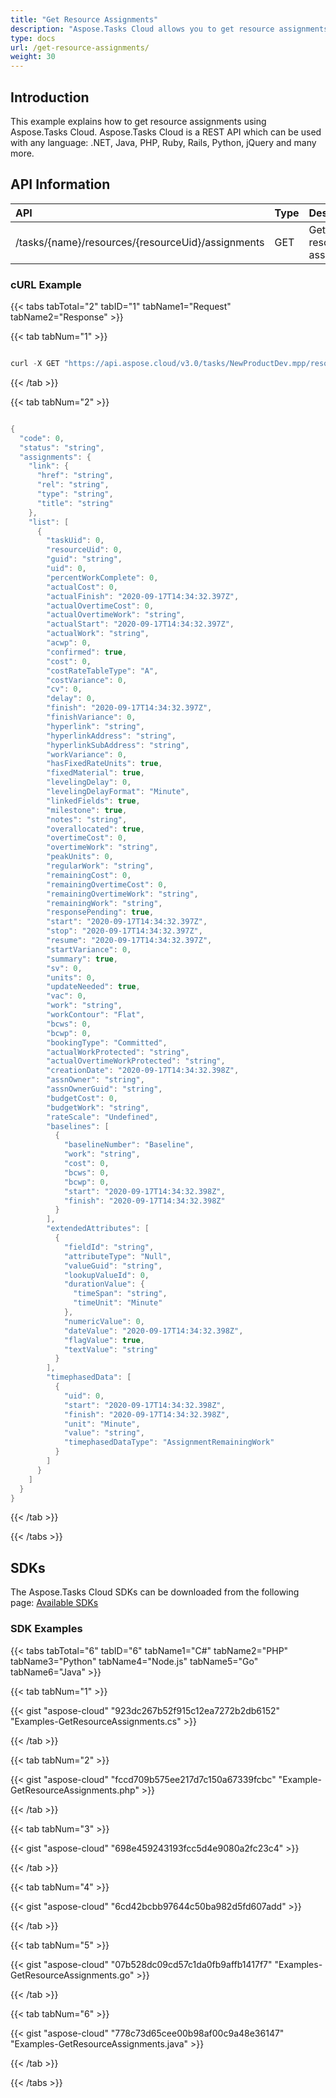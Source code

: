 ```yaml
---
title: "Get Resource Assignments"
description: "Aspose.Tasks Cloud allows you to get resource assignments in MPP, MPT and XML. Moreover, our REST API can be used with nearly all languages like .NET, Node.JS, Python, PHP, Go, Java and many more."
type: docs
url: /get-resource-assignments/
weight: 30
---
```


## **Introduction**
This example explains how to get resource assignments using Aspose.Tasks Cloud. Aspose.Tasks Cloud is a REST API which can be used with any language: .NET, Java, PHP, Ruby, Rails, Python, jQuery and many more.
## **API Information**

|**API**|**Type**|**Description**|**Resource Link**|
| :- | :- | :- | :- |
|/tasks/{name}/resources/{resourceUid}/assignments|GET|Get resource's assignments|[GetResourceAssignments](https://apireference.aspose.cloud/tasks/#/TasksResources/GetResourceAssignments)|
### **cURL Example**
{{< tabs tabTotal="2" tabID="1" tabName1="Request" tabName2="Response" >}}

{{< tab tabNum="1" >}}

```java

curl -X GET "https://api.aspose.cloud/v3.0/tasks/NewProductDev.mpp/resources/1/assignments" -H "accept: application/json" -H "x-aspose-client: Containerize.Swagger"

```

{{< /tab >}}

{{< tab tabNum="2" >}}

```java

{
  "code": 0,
  "status": "string",
  "assignments": {
    "link": {
      "href": "string",
      "rel": "string",
      "type": "string",
      "title": "string"
    },
    "list": [
      {
        "taskUid": 0,
        "resourceUid": 0,
        "guid": "string",
        "uid": 0,
        "percentWorkComplete": 0,
        "actualCost": 0,
        "actualFinish": "2020-09-17T14:34:32.397Z",
        "actualOvertimeCost": 0,
        "actualOvertimeWork": "string",
        "actualStart": "2020-09-17T14:34:32.397Z",
        "actualWork": "string",
        "acwp": 0,
        "confirmed": true,
        "cost": 0,
        "costRateTableType": "A",
        "costVariance": 0,
        "cv": 0,
        "delay": 0,
        "finish": "2020-09-17T14:34:32.397Z",
        "finishVariance": 0,
        "hyperlink": "string",
        "hyperlinkAddress": "string",
        "hyperlinkSubAddress": "string",
        "workVariance": 0,
        "hasFixedRateUnits": true,
        "fixedMaterial": true,
        "levelingDelay": 0,
        "levelingDelayFormat": "Minute",
        "linkedFields": true,
        "milestone": true,
        "notes": "string",
        "overallocated": true,
        "overtimeCost": 0,
        "overtimeWork": "string",
        "peakUnits": 0,
        "regularWork": "string",
        "remainingCost": 0,
        "remainingOvertimeCost": 0,
        "remainingOvertimeWork": "string",
        "remainingWork": "string",
        "responsePending": true,
        "start": "2020-09-17T14:34:32.397Z",
        "stop": "2020-09-17T14:34:32.397Z",
        "resume": "2020-09-17T14:34:32.397Z",
        "startVariance": 0,
        "summary": true,
        "sv": 0,
        "units": 0,
        "updateNeeded": true,
        "vac": 0,
        "work": "string",
        "workContour": "Flat",
        "bcws": 0,
        "bcwp": 0,
        "bookingType": "Committed",
        "actualWorkProtected": "string",
        "actualOvertimeWorkProtected": "string",
        "creationDate": "2020-09-17T14:34:32.398Z",
        "assnOwner": "string",
        "assnOwnerGuid": "string",
        "budgetCost": 0,
        "budgetWork": "string",
        "rateScale": "Undefined",
        "baselines": [
          {
            "baselineNumber": "Baseline",
            "work": "string",
            "cost": 0,
            "bcws": 0,
            "bcwp": 0,
            "start": "2020-09-17T14:34:32.398Z",
            "finish": "2020-09-17T14:34:32.398Z"
          }
        ],
        "extendedAttributes": [
          {
            "fieldId": "string",
            "attributeType": "Null",
            "valueGuid": "string",
            "lookupValueId": 0,
            "durationValue": {
              "timeSpan": "string",
              "timeUnit": "Minute"
            },
            "numericValue": 0,
            "dateValue": "2020-09-17T14:34:32.398Z",
            "flagValue": true,
            "textValue": "string"
          }
        ],
        "timephasedData": [
          {
            "uid": 0,
            "start": "2020-09-17T14:34:32.398Z",
            "finish": "2020-09-17T14:34:32.398Z",
            "unit": "Minute",
            "value": "string",
            "timephasedDataType": "AssignmentRemainingWork"
          }
        ]
      }
    ]
  }
}
```

{{< /tab >}}

{{< /tabs >}}
## **SDKs**
The Aspose.Tasks Cloud SDKs can be downloaded from the following page: [Available SDKs](/tasks/available-sdks/)
### **SDK Examples**
{{< tabs tabTotal="6" tabID="6" tabName1="C#" tabName2="PHP" tabName3="Python" tabName4="Node.js" tabName5="Go" tabName6="Java" >}}

{{< tab tabNum="1" >}}

{{< gist "aspose-cloud" "923dc267b52f915c12ea7272b2db6152" "Examples-GetResourceAssignments.cs" >}}

{{< /tab >}}

{{< tab tabNum="2" >}}

{{< gist "aspose-cloud" "fccd709b575ee217d7c150a67339fcbc" "Example-GetResourceAssignments.php" >}}

{{< /tab >}}

{{< tab tabNum="3" >}}

{{< gist "aspose-cloud" "698e459243193fcc5d4e9080a2fc23c4" >}}

{{< /tab >}}

{{< tab tabNum="4" >}}

{{< gist "aspose-cloud" "6cd42bcbb97644c50ba982d5fd607add" >}}

{{< /tab >}}

{{< tab tabNum="5" >}}

{{< gist "aspose-cloud" "07b528dc09cd57c1da0fb9affb1417f7" "Examples-GetResourceAssignments.go" >}}

{{< /tab >}}

{{< tab tabNum="6" >}}

{{< gist "aspose-cloud" "778c73d65cee00b98af00c9a48e36147" "Examples-GetResourceAssignments.java" >}}

{{< /tab >}}

{{< /tabs >}}

